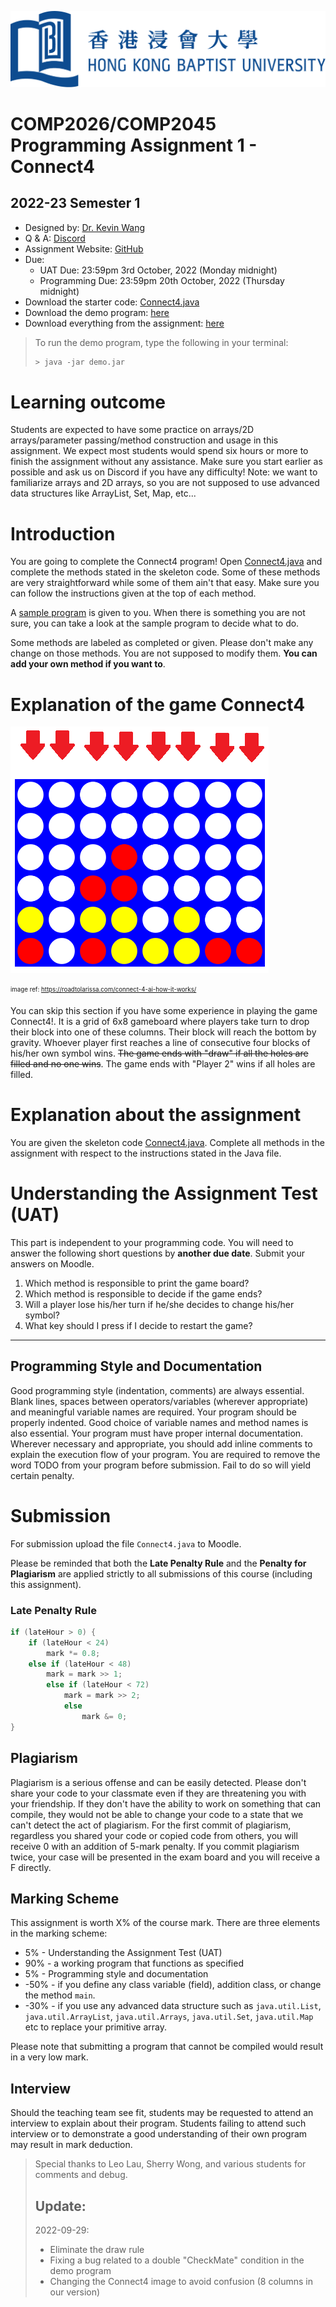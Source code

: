 ![](hkbu.png)
# COMP2026/COMP2045 Programming Assignment 1 - Connect4

## 2022-23 Semester 1

* Designed by: [Dr. Kevin Wang](mailto:kevinw@comp.hkbu.edu.hk)
* Q & A: [Discord](https://discordapp.com/channels/1004554070083776672/1004554070083776678)
* Assignment Website: [GitHub](https://github.com/khwang0/COMP2026-2223PA1)
* Due: 
  * UAT Due: 23:59pm 3rd October, 2022 (Monday midnight)
  * Programming Due: 23:59pm 20th October, 2022 (Thursday midnight)
* Download the starter code: [Connect4.java](Connect4.java) 
* Download the demo program: [here](demo.jar)
* Download everything from the assignment: [here](https://github.com/khwang0/COMP2026-2223PA1/archive/refs/heads/master.zip)

> To run the demo program, type the following in your terminal:
> 
> ```sh
> > java -jar demo.jar
> ```



# Learning outcome

Students are expected to have some practice on arrays/2D arrays/parameter passing/method construction and usage in this assignment. We expect most students would spend six hours or more to finish the assignment without any assistance. Make sure you start earlier as possible and ask us on Discord if you have any difficulty! Note: we want to familiarize arrays and 2D arrays, so you are not supposed to use advanced data structures like ArrayList, Set, Map, etc...


# Introduction

You are going to complete the Connect4 program! Open [Connect4.java](Connect4.java) and complete the methods stated in the skeleton code. Some of these methods are very straightforward while some of them ain't that easy. Make sure you can follow the instructions given at the top of each method.

A [sample program](demo.jar) is given to you. When there is something you are not sure, you can take a look at the sample program to decide what to do.

Some methods are labeled as completed or given. Please don't make any change on those methods. You are not supposed to modify them. **You can add your own method if you want to**.

# Explanation of the game Connect4

![](connect4-new2.png)

<sub><sup>image ref: https://roadtolarissa.com/connect-4-ai-how-it-works/</sup></sub>

You can skip this section if you have some experience in playing the game Connect4!. It is a grid of 6x8 gameboard where players take turn to drop their block into one of these columns. Their block will reach the bottom by gravity. Whoever player first reaches a line of consecutive four blocks of his/her own symbol wins. ~~The game ends with "draw" if all the holes are filled and no one wins~~. The game ends with "Player 2" wins if all holes are filled.


# Explanation about the assignment

You are given the skeleton code [Connect4.java](Connect4.java). Complete all methods in the assignment with respect to the instructions stated in the Java file.







# Understanding the Assignment Test (UAT)

This part is independent to your programming code. You will need to answer the following short questions by **another due date**.
Submit your answers on Moodle. 

1. Which method is responsible to print the game board?
2. Which method is responsible to decide if the game ends?
3. Will a player lose his/her turn if he/she decides to change his/her symbol?
4. What key should I press if I decide to restart the game?


---

## Programming Style and Documentation 

Good programming style (indentation, comments) are always essential.  Blank lines, spaces between operators/variables (wherever appropriate) and meaningful variable names are required. Your program should be properly indented.  Good choice of variable names and method names is also essential.  Your program must have proper internal documentation.
Wherever necessary and appropriate, you should add inline comments to explain the execution flow of your program. You are required to remove the word TODO from your program before submission. Fail to do so will yield certain penalty.



# Submission 
For submission upload the file `Connect4.java` to Moodle.  

Please be reminded that both the **Late Penalty Rule** and the **Penalty for Plagiarism** are applied strictly to all submissions of this course (including this assignment).   

### Late Penalty Rule

```java
if (lateHour > 0) {
    if (lateHour < 24) 
        mark *= 0.8;
    else if (lateHour < 48)
        mark = mark >> 1;
        else if (lateHour < 72)
            mark = mark >> 2;
            else
                mark &= 0;
}
```





 ## Plagiarism

 Plagiarism is a serious offense and can be easily detected. Please don't share your code to your classmate even if they are threatening you with your friendship. If they don't have the ability to work on something that can compile, they would not be able to change your code to a state that we can't detect the act of plagiarism. For the first commit of plagiarism, regardless you shared your code or copied code from others, you will receive 0 with an addition of 5-mark penalty. If you commit plagiarism twice, your case will be presented in the exam board and you will receive a F directly.

## Marking Scheme 
This assignment is worth X% of the course mark.  There are three elements in the marking scheme: 
* 5% - Understanding the Assignment Test (UAT)
* 90% - a working program that functions as specified 
* 5% - Programming style and documentation 
* -50% - if you define any class variable (field), addition class, or change the method `main`.
* -30% - if you use any advanced data structure such as `java.util.List`, `java.util.ArrayList`, `java.util.Arrays`, `java.util.Set`, `java.util.Map` etc to replace your primitive array.

Please note that submitting a program that cannot be compiled would result in a very low mark. 

 

## Interview 
Should the teaching team see fit, students may be requested to attend an interview to explain about their program.  Students failing to attend such interview or to demonstrate a good understanding of their own program may result in mark deduction. 



> Special thanks to Leo Lau, Sherry Wong, and various students for comments and debug.
> ## Update: 
> 2022-09-29: 
> - Eliminate the draw rule
> - Fixing a bug related to a double "CheckMate" condition in the demo program
> - Changing the Connect4 image to avoid confusion (8 columns in our version)